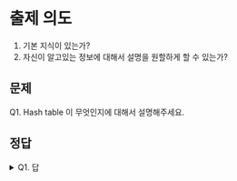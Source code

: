 # 출제 의도
1. 기본 지식이 있는가?
2. 자신이 알고있는 정보에 대해서 설명을 원할하게 할 수 있는가?
## 문제
Q1. Hash table 이 무엇인지에 대해서 설명해주세요.
## 정답
<details><summary>Q1. 답</summary>
<pre>
Hash function 으로 나온 값
즉, Hash value 는 보통 index 로 사용됩니다.

index 로 사용되는 이유는 접근의 시간복잡도를 최소화 하기 위함입니다.
Hash value 를 생성하는데를 제외하고 충돌이 일어나지 않는 상황을 가정한다면, O(1) 에 접근이 가능합니다.

하지만 충돌이 나는 상황에서는 어떤 방법을 적용해야 효율적인지는 상황에 알맞게 적용해야 됩니다.


--- 요약 ---
1. Hash table 은 최대한 빠른 삽입, 조회, 삭제를 위해서 사용한다.
2. Hash function 에서의 나온 값(Hash value) 를 통해서 index 에 접근한다.
3. 배열을 미리 만들어서 사용하기 때문에 메모리를 많이 사용할 수 있다.
</pre>
</details>